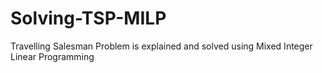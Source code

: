 # Solving-TSP-MILP
Travelling Salesman Problem is explained and solved using Mixed Integer Linear Programming
